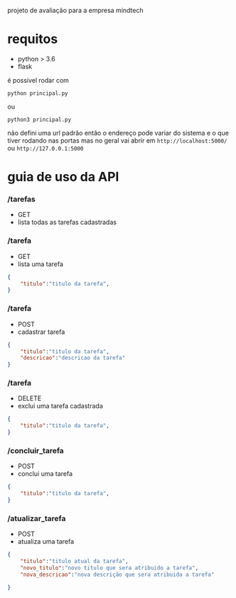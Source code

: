 projeto de avaliação para a empresa mindtech 

# requitos
* python > 3.6
* flask

é possivel rodar com 
```
python principal.py
```
ou
```
python3 principal.py
```

não defini uma url padrão então o endereço pode variar do sistema e o que tiver rodando nas portas mas no geral vai abrir em `http://localhost:5000/` ou `http://127.0.0.1:5000`

# guia de uso da API
### /tarefas
* GET
* lista todas as tarefas cadastradas

### /tarefa
* GET
* lista uma  tarefa
```json
{
	"titulo":"titulo da tarefa", 
}
```
### /tarefa
* POST
* cadastrar tarefa
```json
{
	"titulo":"titulo da tarefa",
	"descricao":"descricao da tarefa"
}
```

### /tarefa
* DELETE
* exclui uma tarefa cadastrada
```json
{
	"titulo":"titulo da tarefa",
}
```

### /concluir_tarefa	
* POST
* conclui uma tarefa
```json
{
	"titulo":"titulo da tarefa",
}
```

### /atualizar_tarefa 	
* POST
* atualiza uma tarefa
```json
{
	"titulo":"titulo atual da tarefa",
	"novo_titulo":"novo titulo que sera atribuido a tarefa",
	"nova_descricao":"nova descrição que sera atribuida a tarefa"

}
```
